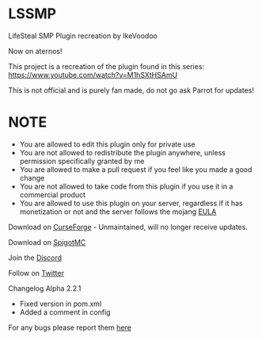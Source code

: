 # LSSMP
LifeSteal SMP Plugin recreation by IkeVoodoo

Now on aternos!

This project is a recreation of the plugin found in this series: https://www.youtube.com/watch?v=M1hSXtHSAmU

This is not official and is purely fan made, do not go ask Parrot for updates!

# NOTE

  - You are allowed to edit this plugin only for private use
  - You are not allowed to redistribute the plugin anywhere, unless permission specifically granted by me
  - You are allowed to make a pull request if you feel like you made a good change
  - You are not allowed to take code from this plugin if you use it in a commercial product
  - You are allowed to use this plugin on your server, regardless if it has monetization or not and the server follows the mojang [EULA](https://account.mojang.com/documents/minecraft_eula)

Download on [CurseForge](https://www.curseforge.com/minecraft/bukkit-plugins/lifesteal-smp-plugin) - Unmaintained, will no longer receive updates.

Download on [SpigotMC](https://www.spigotmc.org/resources/lifesteal-smp-plugin.94387/)

Join the [Discord](https://refinedtech.dev/discord)

Follow on [Twitter](https://refinedtech.dev/twitter)

Changelog Alpha 2.2.1

- Fixed version in pom.xml
- Added a comment in config

For any bugs please report them [here](https://refinedtech.dev/discord)
